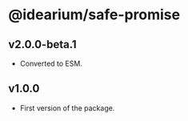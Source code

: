 # @idearium/safe-promise

## v2.0.0-beta.1

-   Converted to ESM.

## v1.0.0

-   First version of the package.
